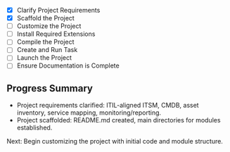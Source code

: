 - [x] Clarify Project Requirements
- [x] Scaffold the Project
- [ ] Customize the Project
- [ ] Install Required Extensions
- [ ] Compile the Project
- [ ] Create and Run Task
- [ ] Launch the Project
- [ ] Ensure Documentation is Complete

## Progress Summary
- Project requirements clarified: ITIL-aligned ITSM, CMDB, asset inventory, service mapping, monitoring/reporting.
- Project scaffolded: README.md created, main directories for modules established.

Next: Begin customizing the project with initial code and module structure.

